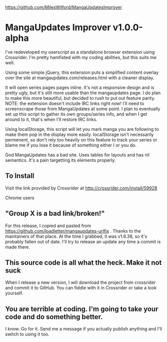 https://github.com/MilesWilford/MangaUpdatesImprover

# MangaUpdates Improver v1.0.0-alpha

I've redeveloped my userscript as a standalone browser extension using Crossrider.  I'm pretty hamfisted with my coding abilities, but this suits me well.

Using some simple jQuery, this extension puts a simplified content overlay over the site at mangaupdates.com/releases.html with a cleaner display.

It will open series pages pages inline. It's not a responsive design and is pretty ugly, but it's still more usable than the mangaupdates page.  I do plan to make this more beautiful, but decided to rush to put out feature parity.  NOTE: the extension doesn't include IRC links right now!  I'll need to screenscrape those from MangaUpdates at some point.  I plan to eventually set up this script to gather its own groups/series info, and when I get around to it, that's when I'll restore IRC links.

Using localStorage, this script will let you mark manga you are following to make them pop in the display more easily. localStorage isn't necessarily permenent, so don't rely too heavily on this feature to track your series or blame me if you lose it because of something either I or you do.

God MangaUpdates has a bad site. Uses tables for layouts and has nil semantics. It's a pain targetting its elements properly.

## To Install

Visit the link provided by Crossrider at http://crossrider.com/install/59928

Chrome users 

## "Group X is a bad link/broken!"

For this release, I copied and pasted from https://github.com/loadletter/mangaupdates-urlfix .  Thanks to the maintainers of that place.  At the time I grabbed, it was v1.6.38, so it's probably fallen out of date.  I'll try to release an update any time a commit is made there.

## This source code is all what the heck. Make it not suck

When I release a new version, I will download the project from crossrider and commit it to GitHub.  You can fiddle with it in Crossrider or take a look yourself.

## You are terrible at coding.  I'm going to take your code and do something better.

I know.  Go for it.  Send me a message if you actually publish anything and I'll switch to using it too.